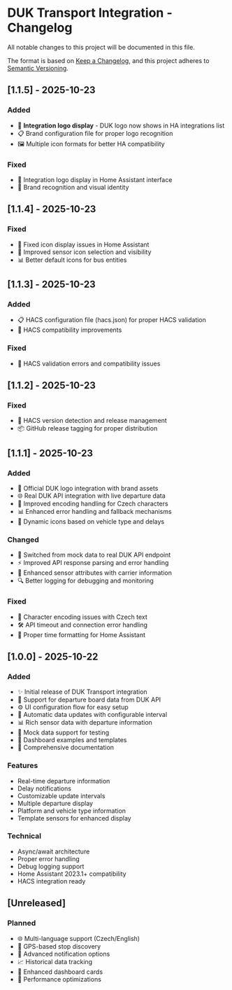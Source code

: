# DUK Transport Integration - Changelog

All notable changes to this project will be documented in this file.

The format is based on [Keep a Changelog](https://keepachangelog.com/en/1.0.0/),
and this project adheres to [Semantic Versioning](https://semver.org/spec/v2.0.0.html).

## [1.1.5] - 2025-10-23

### Added
- 🎨 **Integration logo display** - DUK logo now shows in HA integrations list
- 📋 Brand configuration file for proper logo recognition
- 🖼️ Multiple icon formats for better HA compatibility

### Fixed
- 🔧 Integration logo display in Home Assistant interface
- 📱 Brand recognition and visual identity

## [1.1.4] - 2025-10-23

### Fixed
- 🎨 Fixed icon display issues in Home Assistant
- 🔧 Improved sensor icon selection and visibility
- 📊 Better default icons for bus entities

## [1.1.3] - 2025-10-23

### Added
- 📋 HACS configuration file (hacs.json) for proper HACS validation
- 🔧 HACS compatibility improvements

### Fixed
- 🔄 HACS validation errors and compatibility issues

## [1.1.2] - 2025-10-23

### Fixed
- 🔄 HACS version detection and release management
- 📦 GitHub release tagging for proper distribution

## [1.1.1] - 2025-10-23

### Added
- 🎨 Official DUK logo integration with brand assets
- 🌐 Real DUK API integration with live departure data
- 🔧 Improved encoding handling for Czech characters
- 📊 Enhanced error handling and fallback mechanisms
- 🚌 Dynamic icons based on vehicle type and delays

### Changed
- 🔄 Switched from mock data to real DUK API endpoint
- ⚡ Improved API response parsing and error handling
- 🎯 Enhanced sensor attributes with carrier information
- 🔍 Better logging for debugging and monitoring

### Fixed
- 🐛 Character encoding issues with Czech text
- 🛠️ API timeout and connection error handling
- 📝 Proper time formatting for Home Assistant

## [1.0.0] - 2025-10-22

### Added
- ✨ Initial release of DUK Transport integration
- 🚌 Support for departure board data from DUK API
- ⚙️ UI configuration flow for easy setup
- 🔄 Automatic data updates with configurable interval
- 📊 Rich sensor data with departure information
- 🧪 Mock data support for testing
- 📱 Dashboard examples and templates
- 📖 Comprehensive documentation

### Features
- Real-time departure information
- Delay notifications
- Customizable update intervals
- Multiple departure display
- Platform and vehicle type information
- Template sensors for enhanced display

### Technical
- Async/await architecture
- Proper error handling
- Debug logging support
- Home Assistant 2023.1+ compatibility
- HACS integration ready

## [Unreleased]

### Planned
- 🌐 Multi-language support (Czech/English)
- 📍 GPS-based stop discovery
- 🔔 Advanced notification options
- 📈 Historical data tracking
- 🎨 Enhanced dashboard cards
- 🚀 Performance optimizations